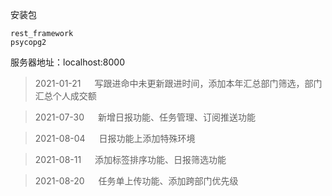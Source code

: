 安装包
```os
rest_framework
psycopg2

```

服务器地址：localhost:8000

>2021-01-21 &emsp;  写跟进命中未更新跟进时间，添加本年汇总部门筛选，部门汇总个人成交额

>2021-07-30 &emsp;   新增日报功能、任务管理、订阅推送功能

>2021-08-04 &emsp;   日报功能上添加特殊环境

>2021-08-11 &emsp;   添加标签排序功能、日报筛选功能

>2021-08-20 &emsp;   任务单上传功能、添加跨部门优先级